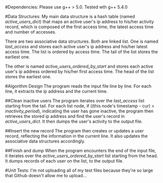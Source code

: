 #Dependencies:
Please use g++ > 5.0. Tested wth g++ 5.4.0

#Data Structures:
My main data structure is a hash table (named *active_users_dict*) that maps an active user's ip address
to his/her activity record, which is composed of the first access time, the latest access time and number of accesses.

There are two associative data structures. Both are linked list. One is named *last_access* and stores
each active user's ip address and his/her latest access time. The list is ordered by access time.
The tail of the list stores the earliest one.

The other is named *active_users_ordered_by_start* and stores each active user's ip address ordered
by his/her first access time. The head of the list stores the earliest one.

#Algorithm Design
The program reads the input file line by line. For each line, it extracts the ip address and the current time.

##Clean inactive users
The program iterates over the *last_access* list starting from the tail.
For each list node, if ((this node's timestamp - cur) > *inactivity_period*), indicating the user has gone inactive,
the program then retrieves the stored ip address and find the user's record in *active_users_dict*. It then
dumps the user's activity to the output file.

##Insert the new record
The program then creates or updates a user record, reflecting the information in the current line. It also updates
the associative data structures accordingly.

##Finish and dump
When the program encounters the end of the input file, it iterates over the *active_users_ordered_by_start* list
starting from the head. It dumps records of each user on the list, to the output file.

#Unit Tests:
I'm not uploading all of my test files because they're so large that Github doesn't allow me to upload...
